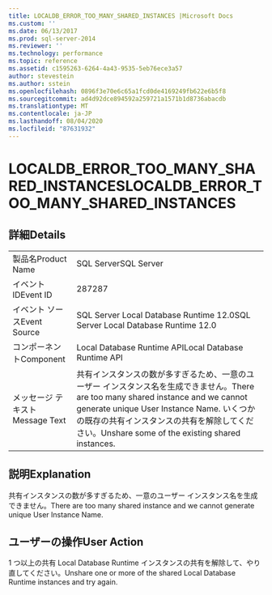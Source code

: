 ```yaml
---
title: LOCALDB_ERROR_TOO_MANY_SHARED_INSTANCES |Microsoft Docs
ms.custom: ''
ms.date: 06/13/2017
ms.prod: sql-server-2014
ms.reviewer: ''
ms.technology: performance
ms.topic: reference
ms.assetid: c1595263-6264-4a43-9535-5eb76ece3a57
author: stevestein
ms.author: sstein
ms.openlocfilehash: 0896f3e70e6c65a1fcd0de4169249fb622e6b5f8
ms.sourcegitcommit: ad4d92dce894592a259721a1571b1d8736abacdb
ms.translationtype: MT
ms.contentlocale: ja-JP
ms.lasthandoff: 08/04/2020
ms.locfileid: "87631932"
---
```

# <a name="localdb_error_too_many_shared_instances"></a><span data-ttu-id="b1410-102">LOCALDB_ERROR_TOO_MANY_SHARED_INSTANCES</span><span class="sxs-lookup"><span data-stu-id="b1410-102">LOCALDB_ERROR_TOO_MANY_SHARED_INSTANCES</span></span>
    
## <a name="details"></a><span data-ttu-id="b1410-103">詳細</span><span class="sxs-lookup"><span data-stu-id="b1410-103">Details</span></span>  
  
|||  
|-|-|  
|<span data-ttu-id="b1410-104">製品名</span><span class="sxs-lookup"><span data-stu-id="b1410-104">Product Name</span></span>|<span data-ttu-id="b1410-105">SQL Server</span><span class="sxs-lookup"><span data-stu-id="b1410-105">SQL Server</span></span>|  
|<span data-ttu-id="b1410-106">イベント ID</span><span class="sxs-lookup"><span data-stu-id="b1410-106">Event ID</span></span>|<span data-ttu-id="b1410-107">287</span><span class="sxs-lookup"><span data-stu-id="b1410-107">287</span></span>|  
|<span data-ttu-id="b1410-108">イベント ソース</span><span class="sxs-lookup"><span data-stu-id="b1410-108">Event Source</span></span>|<span data-ttu-id="b1410-109">SQL Server Local Database Runtime 12.0</span><span class="sxs-lookup"><span data-stu-id="b1410-109">SQL Server Local Database Runtime 12.0</span></span>|  
|<span data-ttu-id="b1410-110">コンポーネント</span><span class="sxs-lookup"><span data-stu-id="b1410-110">Component</span></span>|<span data-ttu-id="b1410-111">Local Database Runtime API</span><span class="sxs-lookup"><span data-stu-id="b1410-111">Local Database Runtime API</span></span>|  
|<span data-ttu-id="b1410-112">メッセージ テキスト</span><span class="sxs-lookup"><span data-stu-id="b1410-112">Message Text</span></span>|<span data-ttu-id="b1410-113">共有インスタンスの数が多すぎるため、一意のユーザー インスタンス名を生成できません。</span><span class="sxs-lookup"><span data-stu-id="b1410-113">There are too many shared instance and we cannot generate unique User Instance Name.</span></span> <span data-ttu-id="b1410-114">いくつかの既存の共有インスタンスの共有を解除してください。</span><span class="sxs-lookup"><span data-stu-id="b1410-114">Unshare some of the existing shared instances.</span></span>|  
  
## <a name="explanation"></a><span data-ttu-id="b1410-115">説明</span><span class="sxs-lookup"><span data-stu-id="b1410-115">Explanation</span></span>  
 <span data-ttu-id="b1410-116">共有インスタンスの数が多すぎるため、一意のユーザー インスタンス名を生成できません。</span><span class="sxs-lookup"><span data-stu-id="b1410-116">There are too many shared instance and we cannot generate unique User Instance Name.</span></span>  
  
## <a name="user-action"></a><span data-ttu-id="b1410-117">ユーザーの操作</span><span class="sxs-lookup"><span data-stu-id="b1410-117">User Action</span></span>  
 <span data-ttu-id="b1410-118">1 つ以上の共有 Local Database Runtime インスタンスの共有を解除して、やり直してください。</span><span class="sxs-lookup"><span data-stu-id="b1410-118">Unshare one or more of the shared Local Database Runtime instances and try again.</span></span>  
  
  
